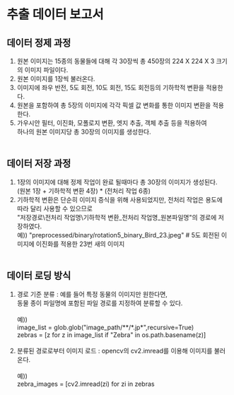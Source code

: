 # 추출 데이터 보고서
## 데이터 정제 과정
1. 원본 이미지는 15종의 동물들에 대해 각 30장씩 총 450장의 224 X 224 X 3 크기의 이미지 파일이다.
1. 원본 이미지를 1장씩 불러온다.
2. 이미지에 좌우 반전, 5도 회전, 10도 회전, 15도 회전등의 기하학적 변환을 적용한다.
3. 원본을 포함하여 총 5장의 이미지에 각각 픽셀 값 변화를 통한 이미지 변환을 적용한다.
4. 가우시안 필터, 이진화, 모폴로지 변환, 엣지 추출, 객체 추출 등을 적용하여 </br>
하나의 원본 이미지당 총 30장의 이미지를 생성한다.
</br></br>
## 데이터 저장 과정
1. 1장의 이미지에 대해 정제 작업이 완료 될때마다 총 30장의 이미지가 생성된다.</br>
(원본 1장 + 기하학적 변환 4장) * (전처리 작업 6종)
2. 기하학적 변환은 단순히 이미지 증식을 위해 사용되었지만, 전처리 작업은 용도에 따라 달리 사용할 수 있으므로</br>
"저장경로\\전처리 작업명\\기하학적 변환_전처리 작업명_원본파일명"의 경로에 저장하였다.</br>
예)) "preprocessed/binary/rotation5_binary_Bird_23.jpeg" # 5도 회전된 이미지에 이진화를 적용한 23번 새의 이미지
</br></br>
## 데이터 로딩 방식
1. 경로 기준 분류 : 예를 들어 특정 동물의 이미지만 원한다면, </br>
동물 종이 파일명에 포함된 파일 경로를 지정하여 분류할 수 있다. </br></br>
예))</br>
image_list = glob.glob("image_path/**/*.jp\*",recursive=True) </br>
zebras = \[z for z in image_list if "Zebra" in os.path.basename(z)] </br></br>
2. 분류된 경로로부터 이미지 로드 : opencv의 cv2.imread를 이용해 이미지를 불러온다.</br></br>
예))</br>
zebra_images = \[cv2.imread(zi) for zi in zebras
